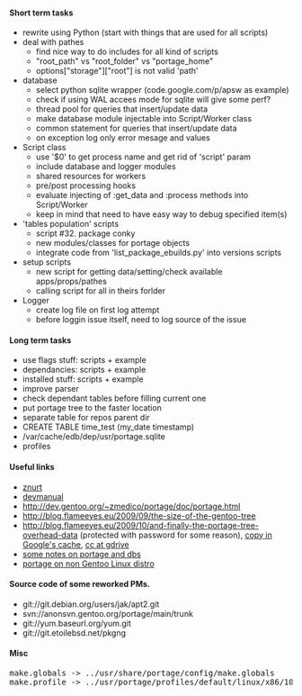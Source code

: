 #### Short term tasks
* rewrite using Python (start with things that are used for all scripts)
* deal with pathes
    + find nice way to do includes for all kind of scripts
    + "root_path" vs "root_folder" vs "portage_home"
    + options["storage"]["root"] is not valid 'path'
* database
    + select python sqlite wrapper (code.google.com/p/apsw as example)
    + check if using WAL accees mode for sqlite will give some perf?
    + thread pool for queries that insert/update data
    + make database module injectable into Script/Worker class
    + common statement for queries that insert/update data
    + on exception log only error mesage and values
* Script class
    + use '$0' to get process name and get rid of 'script' param
    + include database and logger modules
    + shared resources for workers
    + pre/post processing hooks
    + evaluate injecting of :get_data and :process methods into Script/Worker
    + keep in mind that need to have easy way to debug specified item(s)
* 'tables population' scripts
    + script #32. package conky
    + new modules/classes for portage objects
    + integrate code from 'list_package_ebuilds.py' into versions scripts
* setup scripts
    + new script for getting data/setting/check available apps/props/pathes
    + calling script for all in theirs forlder
* Logger
    + create log file on first log attempt
    + before loggin issue itself, need to log source of the issue

#### Long term tasks
* use flags stuff: scripts + example
* dependancies: scripts + example
* installed stuff: scripts + example
* improve parser
* check dependant tables before filling current one
* put portage tree to the faster location
* separate table for repos parent dir
* CREATE TABLE time_test (my_date timestamp)
* /var/cache/edb/dep/usr/portage.sqlite
* profiles

#### Useful links
* [znurt](http://znurt.org)
* [devmanual](http://devmanual.gentoo.org)
* http://dev.gentoo.org/~zmedico/portage/doc/portage.html
* http://blog.flameeyes.eu/2009/09/the-size-of-the-gentoo-tree
* http://blog.flameeyes.eu/2009/10/and-finally-the-portage-tree-overhead-data (protected with password for some reason), [copy in Google's cache](http://webcache.googleusercontent.com/search?q=cache:dZiCptS9UdwJ:blog.flameeyes.eu/2009/10/and-finally-the-portage-tree-overhead-data+&cd=1&hl=en&ct=clnk&client=ubuntu), [cc at gdrive](http://goo.gl/9JHh3)
* [some notes on portage and dbs](http://www.linux-archive.org/gentoo-alt/582446-rfc-changing-sys-apps-portage-python-api-use-eroot-instead-root-keys-portage-db-similar-map-objects.html)
* [portage on non Gentoo Linux distro](http://xanda.org/index.php?page=install-gentoo-portage-on-non-gentoo-distribution)

#### Source code of some reworked PMs.
* git://git.debian.org/users/jak/apt2.git
* svn://anonsvn.gentoo.org/portage/main/trunk
* git://yum.baseurl.org/yum.git
* git://git.etoilebsd.net/pkgng

#### Misc
<pre>
make.globals -> ../usr/share/portage/config/make.globals  
make.profile -> ../usr/portage/profiles/default/linux/x86/10.0
</pre>
